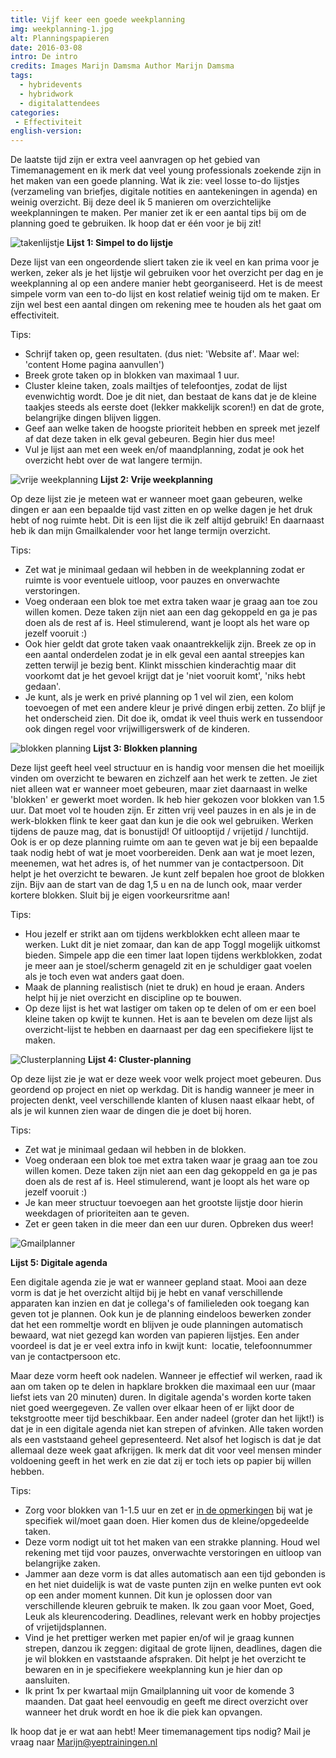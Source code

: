 ```yaml
---
title: Vijf keer een goede weekplanning
img: weekplanning-1.jpg
alt: Planningspapieren
date: 2016-03-08
intro: De intro
credits: Images Marijn Damsma Author Marijn Damsma
tags: 
  - hybridevents
  - hybridwork
  - digitalattendees
categories:
 - Effectiviteit
english-version: 
---
```


De laatste tijd zijn er extra veel aanvragen op het gebied van Timemanagement en ik merk dat veel young professionals zoekende zijn in het maken van een goede planning. Wat ik zie: veel losse to-do lijstjes (verzameling van briefjes, digitale notities en aantekeningen in agenda) en weinig overzicht. Bij deze deel ik 5 manieren om overzichtelijke weekplanningen te maken. Per manier zet ik er een aantal tips bij om de planning goed te gebruiken. Ik hoop dat er één voor je bij zit!

![takenlijstje](./weekplanning-2.jpg)
**Lijst 1: Simpel to do lijstje**

Deze lijst van een ongeordende sliert taken zie ik veel en kan prima voor je werken, zeker als je het lijstje wil gebruiken voor het overzicht per dag en je weekplanning al op een andere manier hebt georganiseerd. Het is de meest simpele vorm van een to-do lijst en kost relatief weinig tijd om te maken. Er zijn wel best een aantal dingen om rekening mee te houden als het gaat om effectiviteit.

Tips:

* Schrijf taken op, geen resultaten. (dus niet: 'Website af'. Maar wel: 'content Home pagina aanvullen')
* Breek grote taken op in blokken van maximaal 1 uur.
* Cluster kleine taken, zoals mailtjes of telefoontjes, zodat de lijst evenwichtig wordt. Doe je dit niet, dan bestaat de kans dat je de kleine taakjes steeds als eerste doet (lekker makkelijk scoren!) en dat de grote, belangrijke dingen blijven liggen.
* Geef aan welke taken de hoogste prioriteit hebben en spreek met jezelf af dat deze taken in elk geval gebeuren. Begin hier dus mee!
* Vul je lijst aan met een week en/of maandplanning, zodat je ook het overzicht hebt over de wat langere termijn.

![vrije weekplanning](./weekplanning-6.jpg)
**Lijst 2: Vrije weekplanning**

Op deze lijst zie je meteen wat er wanneer moet gaan gebeuren, welke dingen er aan een bepaalde tijd vast zitten en op welke dagen je het druk hebt of nog ruimte hebt. Dit is een lijst die ik zelf altijd gebruik! En daarnaast heb ik dan mijn Gmailkalender voor het lange termijn overzicht.

Tips:

* Zet wat je minimaal gedaan wil hebben in de weekplanning zodat er ruimte is voor eventuele uitloop, voor pauzes en onverwachte verstoringen.
* Voeg onderaan een blok toe met extra taken waar je graag aan toe zou willen komen. Deze taken zijn niet aan een dag gekoppeld en ga je pas doen als de rest af is. Heel stimulerend, want je loopt als het ware op jezelf vooruit :)
* Ook hier geldt dat grote taken vaak onaantrekkelijk zijn. Breek ze op in een aantal onderdelen zodat je in elk geval een aantal streepjes kan zetten terwijl je bezig bent. Klinkt misschien kinderachtig maar dit voorkomt dat je het gevoel krijgt dat je 'niet vooruit komt', 'niks hebt gedaan'.
* Je kunt, als je werk en privé planning op 1 vel wil zien, een kolom toevoegen of met een andere kleur je privé dingen erbij zetten. Zo blijf je het onderscheid zien. Dit doe ik, omdat ik veel thuis werk en tussendoor ook dingen regel voor vrijwilligerswerk of de kinderen. 

![blokken planning](./weekplanning-5.jpg)
**Lijst 3: Blokken planning**

Deze lijst geeft heel veel structuur en is handig voor mensen die het moeilijk vinden om overzicht te bewaren en zichzelf aan het werk te zetten. Je ziet niet alleen wat er wanneer moet gebeuren, maar ziet daarnaast in welke 'blokken' er gewerkt moet worden. Ik heb hier gekozen voor blokken van 1.5 uur. Dat moet vol te houden zijn. Er zitten vrij veel pauzes in en als je in de werk-blokken flink te keer gaat dan kun je die ook wel gebruiken. Werken tijdens de pauze mag, dat is bonustijd! Of uitlooptijd / vrijetijd / lunchtijd. Ook is er op deze planning ruimte om aan te geven wat je bij een bepaalde taak nodig hebt of wat je moet voorbereiden. Denk aan wat je moet lezen, meenemen, wat het adres is, of het nummer van je contactpersoon. Dit helpt je het overzicht te bewaren. Je kunt zelf bepalen hoe groot de blokken zijn. Bijv aan de start van de dag 1,5 u en na de lunch ook, maar verder kortere blokken. Sluit bij je eigen voorkeursritme aan!

Tips:

* Hou jezelf er strikt aan om tijdens werkblokken echt alleen maar te werken. Lukt dit je niet zomaar, dan kan de app Toggl mogelijk uitkomst bieden. Simpele app die een timer laat lopen tijdens werkblokken, zodat je meer aan je stoel/scherm genageld zit en je schuldiger gaat voelen als je toch even wat anders gaat doen.
* Maak de planning realistisch (niet te druk) en houd je eraan. Anders helpt hij je niet overzicht en discipline op te bouwen.
* Op deze lijst is het wat lastiger om taken op te delen of om er een boel kleine taken op kwijt te kunnen. Het is aan te bevelen om deze lijst als overzicht-lijst te hebben en daarnaast per dag een specifiekere lijst te maken.

![Clusterplanning](./weekplanning-3.jpg)
**Lijst 4: Cluster-planning**

Op deze lijst zie je wat er deze week voor welk project moet gebeuren. Dus geordend op project en niet op werkdag. Dit is handig wanneer je meer in projecten denkt, veel verschillende klanten of klusen naast elkaar hebt, of als je wil kunnen zien waar de dingen die je doet bij horen.

Tips:

* Zet wat je minimaal gedaan wil hebben in de blokken.
* Voeg onderaan een blok toe met extra taken waar je graag aan toe zou willen komen. Deze taken zijn niet aan een dag gekoppeld en ga je pas doen als de rest af is. Heel stimulerend, want je loopt als het ware op jezelf vooruit :)
* Je kan meer structuur toevoegen aan het grootste lijstje door hierin weekdagen of prioriteiten aan te geven.
* Zet er geen taken in die meer dan een uur duren. Opbreken dus weer!

![Gmailplanner](./weekplanning-7.png)

**Lijst 5: Digitale agenda** 

Een digitale agenda zie je wat er wanneer gepland staat. Mooi aan deze vorm is dat je het overzicht altijd bij je hebt en vanaf verschillende apparaten kan inzien en dat je collega's of familieleden ook toegang kan geven tot je plannen. Ook kun je de planning eindeloos bewerken zonder dat het een rommeltje wordt en blijven je oude planningen automatisch bewaard, wat niet gezegd kan worden van papieren lijstjes. Een ander voordeel is dat je er veel extra info in kwijt kunt:  locatie, telefoonnummer van je contactpersoon etc. 

Maar deze vorm heeft ook nadelen. Wanneer je effectief wil werken, raad ik aan om taken op te delen in hapklare brokken die maximaal een uur (maar liefst iets van 20 minuten) duren. In digitale agenda's worden korte taken niet goed weergegeven. Ze vallen over elkaar heen of er lijkt door de tekstgrootte meer tijd beschikbaar. Een ander nadeel (groter dan het lijkt!) is dat je in een digitale agenda niet kan strepen of afvinken. Alle taken worden als een vaststaand geheel gepresenteerd. Net alsof het logisch is dat je dat allemaal deze week gaat afkrijgen. Ik merk dat dit voor veel mensen minder voldoening geeft in het werk en zie dat zij er toch iets op papier bij willen hebben.

Tips:

* Zorg voor blokken van 1-1.5 uur en zet er [in de opmerkingen](./weekplanning-8.png "voorbeeld") bij wat je specifiek wil/moet gaan doen. Hier komen dus de kleine/opgedeelde taken.
* Deze vorm nodigt uit tot het maken van een strakke planning. Houd wel rekening met tijd voor pauzes, onverwachte verstoringen en uitloop van belangrijke zaken.
* Jammer aan deze vorm is dat alles automatisch aan een tijd gebonden is en het niet duidelijk is wat de vaste punten zijn en welke punten evt ook op een ander moment kunnen. Dit kun je oplossen door van verschillende kleuren gebruik te maken. Ik zou gaan voor Moet, Goed, Leuk als kleurencodering. Deadlines, relevant werk en hobby projectjes of vrijetijdsplannen.
* Vind je het prettiger werken met papier en/of wil je graag kunnen strepen, danzou ik zeggen: digitaal de grote lijnen, deadlines, dagen die je wil blokken en vaststaande afspraken. Dit helpt je het overzicht te bewaren en in je specifiekere weekplanning kun je hier dan op aansluiten.
* Ik print 1x per kwartaal mijn Gmailplanning uit voor de komende 3 maanden. Dat gaat heel eenvoudig en geeft me direct overzicht over wanneer het druk wordt en hoe ik die piek kan opvangen.

Ik hoop dat je er wat aan hebt! Meer timemanagement tips nodig? Mail je vraag naar Marijn@yeptrainingen.nl